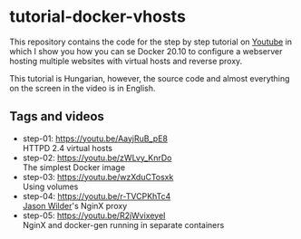 tutorial-docker-vhosts
======================

This repository contains the code for the step by step tutorial on [Youtube](https://youtu.be/AayjRuB_pE8) in which I show you how you can se Docker 20.10 to configure a webserver hosting multiple websites with virtual hosts and reverse proxy.

This tutorial is Hungarian, however, the source code and almost everything on the screen in the video is in English.

Tags and videos
---------------

* step-01: https://youtu.be/AayjRuB_pE8 \
  HTTPD 2.4 virtual hosts
* step-02: https://youtu.be/zWLvy_KnrDo \
  The simplest Docker image
* step-03: https://youtu.be/wzXduCTosxk \
  Using volumes
* step-04: https://youtu.be/r-TVCPKhTc4 \
  [Jason Wilder](https://github.com/jwilder)'s NginX proxy
* step-05: https://youtu.be/R2jWvixeyeI \
  NginX and docker-gen running in separate containers
